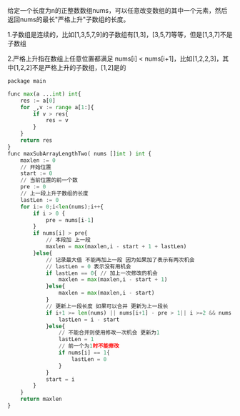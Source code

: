 给定一个长度为n的正整数数组nums，可以任意改变数组的其中一个元素，然后返回nums的最长"严格上升"子数组的长度。 

1.子数组是连续的，比如[1,3,5,7,9]的子数组有[1,3]，[3,5,7]等等，但是[1,3,7]不是子数组 

2.严格上升指在数组上任意位置都满足 nums[i] < nums[i+1]，比如[1,2,2,3]，其中[1,2,2]不是严格上升的子数组，[1,2]是的

```python
package main

func max(a ...int) int{
    res := a[0]
    for _,v := range a[1:]{
        if v > res{
            res = v
        }
    }
    return res
}
func maxSubArrayLengthTwo( nums []int ) int {
    maxlen := 0
    // 开始位置
    start := 0
    // 当前位置的前一个数
    pre := 0
    // 上一段上升子数组的长度
    lastLen := 0
    for i:= 0;i<len(nums);i++{
        if i > 0 {
            pre = nums[i-1]
        }
        if nums[i] > pre{
            // 本段加 上一段
            maxlen = max(maxlen,i - start + 1 + lastLen)
        }else{
            // 记录最大值 不能再加上一段 因为如果加了表示有两次机会
            // lastLen = 0 表示没有用机会
            if lastLen == 0{ // 加上一次修改的机会
                maxlen = max(maxlen,i - start + 1)
            }else{
                maxlen = max(maxlen,i - start)
            }
            // 更新上一段长度 如果可以合并 更新为上一段长
            if i+1 >= len(nums) || nums[i+1] - pre > 1|| i >=2 && nums[i] - nums[i-2] > 1{
                lastLen = i - start
            }else{
                // 不能合并则使用修改一次机会 更新为1
                lastLen = 1
                // 前一个为1时不能修改
                if nums[i] == 1{
                    lastLen = 0
                }
            }
            start = i
        }
    }
    return maxlen
}
```

